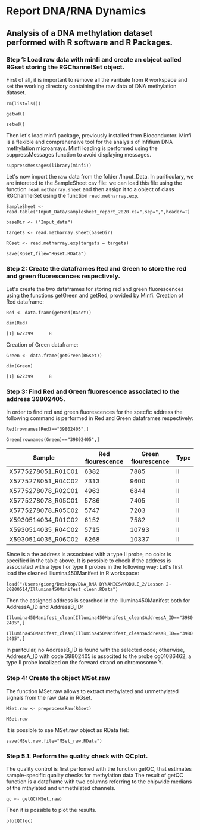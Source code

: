 # Report DNA/RNA Dynamics
## Analysis of a DNA methylation dataset performed with R software and R Packages. 
### Step 1: Load raw data with minfi and create an object called RGset storing the RGChannelSet object.
First of all, it is important to remove all the varibale from R workspace and set the working directory containing the raw data of DNA methylation dataset. 

`rm(list=ls())`

`getwd()`

`setwd()`

Then let's load minfi package, previously installed from Bioconductor. Minfi is a flexible and comprehensive tool for the analysis of Infifium DNA methylation microarrays. Minfi loading is performed using the suppressMessages function to avoid displaying messages. 

`suppressMessages(library(minfi))`

Let's now import the raw data from the folder /Input_Data. In pariticulary, we are intereted to the SampleSheet csv file: we can load this file using the function `read.metharray.sheet` and then assign it to a object of class RGChannelSet using the function `read.metharray.exp`.

`SampleSheet <- read.table("Input_Data/Samplesheet_report_2020.csv",sep=",",header=T)`

`baseDir <- ("Input_data")`

`targets <- read.metharray.sheet(baseDir)`

`RGset <- read.metharray.exp(targets = targets)`

`save(RGset,file="RGset.RData")`

### Step 2: Create the dataframes Red and Green to store the red and green fluorescences respectively.
Let's create the two dataframes for storing red and green fluorescences using the functions getGreen and getRed, provided by Minfi. 
Creation of Red dataframe:

`Red <- data.frame(getRed(RGset))`

`dim(Red)`

`[1] 622399      8`

Creation of Green dataframe:

`Green <- data.frame(getGreen(RGset))`

`dim(Green)`

`[1] 622399      8`

### Step 3: Find Red and Green fluorescence associated to the address 39802405. 
In order to find red and green fluorescences for the specfic address the following command is performed in Red and Green dataframes respectively:

`Red[rownames(Red)=="39802405",]`

`Green[rownames(Green)=="39802405",]`

Sample | Red flourescence | Green flourescence | Type
------------ | ------------- | ------------ | -------------
X5775278051_R01C01 | 6382 | 7885 | II
X5775278051_R04C02 | 7313 | 9600 | II
X5775278078_R02C01 | 4963 | 6844 | II
X5775278078_R05C01 | 5786 | 7405 | II
X5775278078_R05C02 | 5747 | 7203 | II
X5930514034_R01C02 | 6152 | 7582 | II
X5930514035_R04C02 | 5715 | 10793 | II
X5930514035_R06C02 | 6268 | 10337 | II

Since is a the address is associated with a type II probe, no color is specified in the table above. It is possible to check if the address is associated with a type I or type II probes in the following way: Let's first load the cleaned Illumina450Manifest in R workspace:

`load("/Users/giorg/Desktop/DNA_RNA DYNAMICS/MODULE_2/Lesson 2-20200514/Illumina450Manifest_clean.RData")`

Then the assigned address is searched in the Illumina450Manifest both for AddressA_ID and AddressB_ID:

`Illumina450Manifest_clean[Illumina450Manifest_clean$AddressA_ID=="39802405",]`

`Illumina450Manifest_clean[Illumina450Manifest_clean$AddressB_ID=="39802405",]`

In paritcular, no AddressB_ID is found with the selected code; otherwise, AddressA_ID with code 39802405 is associted to the probe  cg01086462, a type II probe localized on the forward strand on chromosome Y. 

### Step 4: Create the object MSet.raw 
The function MSet.raw allows to extract methylated and unmethylated signals from the raw data in RGset. 

`MSet.raw <- preprocessRaw(RGset)`

`MSet.raw`

It is possible to sae MSet.raw object as RData fiel:

`save(MSet.raw,file="MSet_raw.RData")`

### Step 5.1: Perform the quality check with QCplot.
The quality control is first perfomed with the function getQC, that estimates sample-specific quality checks for methylation data 
The result of getQC function is a dataframe with two columns referring to the chipwide medians of the mthylated and unmethilated channels.

`qc <- getQC(MSet.raw)`

Then it is possible to plot the results.

`plotQC(qc)`




